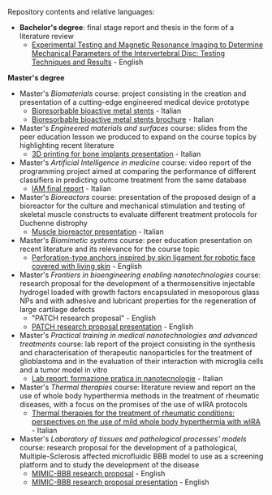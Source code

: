 Repository contents and relative languages:  

- **Bachelor's degree**: final stage report and thesis in the form of a literature review
  - <a href="./Bachelor's degree/Experimental%20Testing%20and%20Magnetic%20Resonance%20Imaging%20to%20Determine__Mechanical%20Parameters%20of%20the%20Intervertebral%20Disc_%20Testing%20Techniques__and%20Results.pdf">Experimental Testing and Magnetic Resonance Imaging to Determine Mechanical Parameters of the Intervertebral Disc: Testing Techniques and Results</a> - English

**Master's degree**

- Master's *Biomaterials* course: project consisting in the creation and presentation of a cutting-edge engineered medical device prototype
  - [Bioresorbable bioactive metal stents](https://claudiaaddagostino.wixsite.com/stent-metallici-bior)  - Italian
  - <a href="./Master's degree/Stent%20metallici%20bioriassorbibili%20e%20bioattivi_brochure.pdf">Bioresorbable bioactive metal stents brochure</a> - Italian
- Master's *Engineered materials and surfaces* course: slides from the peer education lesson we produced to expand on the course topics by highlighting recent literature
  - <a href="./Master's degree/3D%20printing%20for%20bone%20implants%20presentation.pdf">3D printing for bone implants presentation</a> - Italian
-  Master's *Artificial Intelligence in medicine* course: video report of the programming project aimed at comparing the performance of different classifiers in predicting outcome treatment from the same database
    - <a href="./Master's degree/IAM_final%20report.mp4">IAM final report</a> - Italian  
-  Master's *Bioreactors* course: presentation of the proposed design of a bioreactor for the culture and mechanical stimulation and testing of skeletal muscle constructs to evaluate different treatment protocols for Duchenne distrophy
    - <a href="./Master's degree/Muscle%20bioreactor%20presentation.pptx">Muscle bioreactor presentation</a> - Italian
- Master's *Biomimetic systems* course: peer education presentation on recent literature and its relevance for the course topic
  -  <a href="./Master's degree/Perforation-type%20anchors%20inspired%20by%20skin%20ligament%20for%20robotic%20face%20covered%20with%20living%20skin.pdf">Perforation-type anchors inspired by skin ligament for robotic face covered with living skin</a> - English
- Master's *Frontiers in bioengineering enabling nanotechnologies* course: research proposal for the development of a thermosensitive injectable hydrogel loaded with growth factors encapsulated in mesoporous glass NPs and with adhesive and lubricant properties for the regeneration of large cartilage defects
  - "PATCH research proposal" - English
  - <a href="./Master's degree/PATCH%20research%20proposal%20presentation.pdf">PATCH research proposal presentation</a> - English
- Master's *Practical training in medical nanotechnologies and advanced treatments* course: lab report of the project consisting in the synthesis and characterisation of therapeutic nanoparticles for the treatment of glioblastoma and in the evaluation of their interaction with microglia cells and a tumor model in vitro
  - <a href="./Master's degree/Lab%20report_formazione%20pratica%20in%20nanotecnologie.pdf">Lab report: formazione pratica in nanotecnologie</a> - Italian
- Master's *Thermal therapies* course: literature review and report on the use of whole body hyperthermia methods in the treatment of rheumatic diseases, with a focus on the promises of the use of wIRA protocols
  - <a href="./Master's degree/Presentazione.pptx">Thermal therapies for the treatment of rheumatic conditions: perspectives on the use of mild whole body hyperthermia with wIRA</a> - Italian
- Master's *Laboratory of tissues and pathological processes' models* course: research proposal for the development of a pathological, Multiple-Sclerosis affected microfluidic BBB model to use as a screening platform and to study the development of the disease
  - <a href="./Master's degree/Project_15.pdf">MIMIC-BBB research proposal</a> - English
  - <a href="./Master's degree/MIMIC-BBB_group%2015.pptx">MIMIC-BBB research proposal presentation</a> - English
